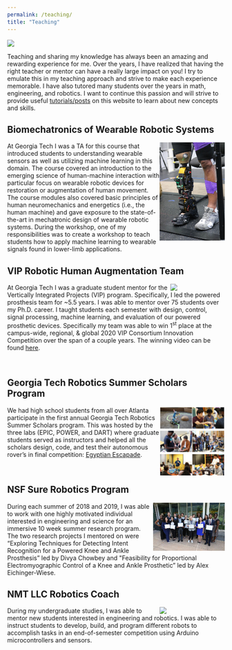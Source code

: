```yaml
---
permalink: /teaching/
title: "Teaching"
---
```


<img align="center" src="../images/teaching/teaching_banner.png">

Teaching and sharing my knowledge has always been an amazing and rewarding experience for me. Over the years, I have realized that having the right teacher or mentor can have a really large impact on you! I try to emulate this in my teaching approach and strive to make each experience memorable. I have also tutored many students over the years in math, engineering, and robotics. I want to continue this passion and will strive to provide useful [tutorials/posts](https://kbhakt.github.io/krishan_bhakta//posts/) on this website to learn about new concepts and skills. 

## Biomechatronics of Wearable Robotic Systems

<!-- Useful reference -->
<!-- https://stackoverflow.com/questions/12090472/how-do-i-center-an-image-in-the-readme-md-file-on-github -->

<img align="right" width="30%" src="../images/teaching/prosthesis_w_sub.png">

At Georgia Tech I was a TA for this course that introduced students to understanding wearable sensors as well as utilizing machine learning in this domain. The course covered an introduction to the emerging science of human-machine interaction with particular focus on wearable robotic devices for restoration or augmentation of human movement. The course modules also covered basic principles of human neuromechanics and energetics (i.e., the human machine) and gave exposure to the state-of-the-art in mechatronic design of wearable robotic systems. During the workshop, one of my responsibilities was to create a workshop to teach students how to apply machine learning to wearable signals found in lower-limb applications.

## VIP Robotic Human Augmentation Team

<img align="right" width="25%" src="../images/teaching/prosthesis_sit.png">

At Georgia Tech I was a graduate student mentor for the Vertically Integrated Projects (VIP) program. Specifically, I led the powered prosthesis team for ~5.5 years. I was able to mentor over 75 students over my Ph.D. career. I taught students each semester with design, control, signal processing, machine learning, and evaluation of our powered prosthetic devices. Specifically my team was able to win 1<sup>st</sup> place at the campus-wide, regional, & global 2020 VIP Consortium Innovation Competition over the span of a couple years. The winning video can be found [here](https://www.youtube.com/watch?v=Fic5vz3W6CI&t=2s).

&nbsp;
&nbsp;

## Georgia Tech Robotics Summer Scholars Program

<img align="right" width="30%" src="../images/teaching/summer.png">

We had high school students from all over Atlanta participate in the first annual Georgia Tech Robotics Summer Scholars program. This was hosted by the three labs (EPIC, POWER, and DART) where graduate students served as instructors and helped all the scholars design, code, and test their autonomous rover’s in final competition: [Egyptian Escapade](https://www.youtube.com/watch?v=9ViUc8IZHt0).

&nbsp;
&nbsp;
&nbsp;

## NSF Sure Robotics Program

<img align="right" width="33%" src="../images/teaching/sure_2019_winners.png">

During each summer of 2018 and 2019, I was able to work with one highly motivated individual interested in engineering and science for an immersive 10 week summer research program. The two research projects I mentored on were “Exploring Techniques for Detecting Intent Recognition for a Powered Knee and Ankle Prosthesis” led by Divya Chowbey and "Feasibility for Proportional Electromyographic Control of a Knee and Ankle Prosthetic” led by Alex Eichinger-Wiese.

## NMT LLC Robotics Coach

<img align="right" width="30%" src="../images/teaching/llc_robotics.png">

During my undergraduate studies, I was able to mentor new students interested in engineering and robotics. I was able to instruct students to develop, build, and program different robots to accomplish tasks in an end-of-semester competition using Arduino microcontrollers and sensors.

